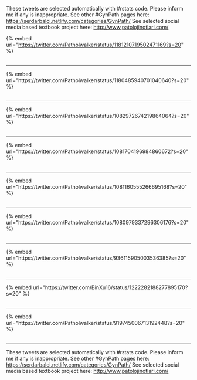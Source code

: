 

These tweets are selected automatically with #rstats code. Please inform me if any is inappropriate.
See other #GynPath pages here: https://serdarbalci.netlify.com/categories/GynPath/ 
See selected social media based textbook project here: http://www.patolojinotlari.com/

{% embed url="https://twitter.com/Patholwalker/status/1181210719502471169?s=20" %}<br>
<br>
<hr>
{% embed url="https://twitter.com/Patholwalker/status/1180485940701040640?s=20" %}<br>
<br>
<hr>
{% embed url="https://twitter.com/Patholwalker/status/1082972674219864064?s=20" %}<br>
<br>
<hr>
{% embed url="https://twitter.com/Patholwalker/status/1081704196984860672?s=20" %}<br>
<br>
<hr>
{% embed url="https://twitter.com/Patholwalker/status/1081160555266695168?s=20" %}<br>
<br>
<hr>
{% embed url="https://twitter.com/Patholwalker/status/1080979337296306176?s=20" %}<br>
<br>
<hr>
{% embed url="https://twitter.com/Patholwalker/status/936115905003536385?s=20" %}<br>
<br>
<hr>
{% embed url="https://twitter.com/BinXu16/status/1222282188277895170?s=20" %}<br>
<br>
<hr>
{% embed url="https://twitter.com/Patholwalker/status/919745006713192448?s=20" %}<br>
<br>
<hr>


These tweets are selected automatically with #rstats code. Please inform me if any is inappropriate.
See other #GynPath pages here: https://serdarbalci.netlify.com/categories/GynPath/ 
See selected social media based textbook project here: http://www.patolojinotlari.com/
